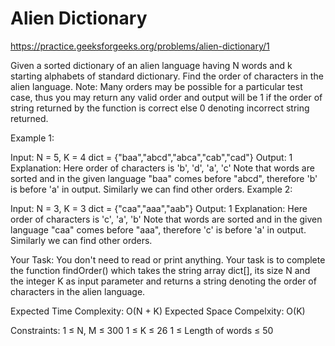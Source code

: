 # Alien Dictionary


https://practice.geeksforgeeks.org/problems/alien-dictionary/1


Given a sorted dictionary of an alien language having N words and k starting alphabets of standard dictionary. Find the order of characters in the alien language.
Note: Many orders may be possible for a particular test case, thus you may return any valid order and output will be 1 if the order of string returned by the function is correct else 0 denoting incorrect string returned.
 

Example 1:

Input: 
N = 5, K = 4
dict = {"baa","abcd","abca","cab","cad"}
Output:
1
Explanation:
Here order of characters is 
'b', 'd', 'a', 'c' Note that words are sorted 
and in the given language "baa" comes before 
"abcd", therefore 'b' is before 'a' in output.
Similarly we can find other orders.
Example 2:

Input: 
N = 3, K = 3
dict = {"caa","aaa","aab"}
Output:
1
Explanation:
Here order of characters is
'c', 'a', 'b' Note that words are sorted
and in the given language "caa" comes before
"aaa", therefore 'c' is before 'a' in output.
Similarly we can find other orders.
 

Your Task:
You don't need to read or print anything. Your task is to complete the function findOrder() which takes  the string array dict[], its size N and the integer K as input parameter and returns a string denoting the order of characters in the alien language.


Expected Time Complexity: O(N + K)
Expected Space Compelxity: O(K)


Constraints:
1 ≤ N, M ≤ 300
1 ≤ K ≤ 26
1 ≤ Length of words ≤ 50
